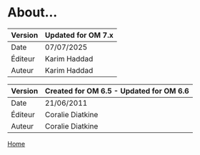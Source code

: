 
# About...

Version | Updated for OM 7.x  
---|---  
Date | 07/07/2025  
Éditeur  | Karim Haddad  
Auteur  |  Karim Haddad  

Version | Created for OM 6.5 - Updated for OM 6.6  
---|---  
Date | 21/06/2011  
Éditeur  | Coralie Diatkine  
Auteur  |  Coralie Diatkine  
  



[Home](https://openmusic-project.github.io/)

